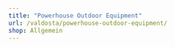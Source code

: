 ```yaml
---
title: "Powerhouse Outdoor Equipment"
url: /valdosta/powerhouse-outdoor-equipment/
shop: Allgemein
---
```

